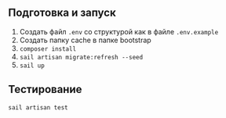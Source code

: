 ## Подготовка и запуск
1. Создать файл `.env` со структурой как в файле `.env.example`
2. Создать папку cache в папке bootstrap
3. `composer install`
4. `sail artisan migrate:refresh --seed`
5. `sail up`

## Тестирование
`sail artisan test`
